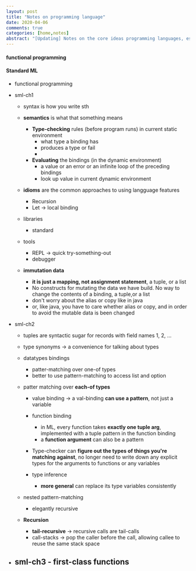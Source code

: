 ```yaml
---
layout: post
title: "Notes on programming language"
date: 2020-04-06
comments: true
categories: [home,notes]
abstract: "[Updating] Notes on the core ideas programming languages, especially on functional programming"
---
```


#### functional programming

#### Standard ML
  * functional programming

  * sml-ch1
    - syntax is how you write sth
    - **semantics** is what that something means
      + **Type-checking** rules (before program runs) in current static environment
        - what type a binding has
        - produces a type or fail
        -
      + **Evaluating** the bindings (in the dynamic environment)
        - a value or an error or an infinite loop of the preceding bindings
        - look up value in current dynamic environment

    - **idioms** are the common approaches to using langguage features
      + Recursion
      + Let -> local binding

    - libraries
      + standard

    - tools
      + REPL  -> quick try-something-out
      + debugger

    - **immutation data**
      + **it is just a mapping, not assignment statement**, a tuple, or a list
      + No constructs for mutating the data we have build. No way to change the contents of a binding, a tuple,or a list
      + don't worry about the alias or copy like in java
      + or, like java, you have to care whether alias or copy, and in order to avoid the mutable data is been changed

  * sml-ch2
    - tuples are syntactic sugar for records with field names 1, 2, ...

    - type synonyms -> a convenience for talking about types
    - datatypes bindings
      + patter-matching over one-of types
      + better to use pattern-matching to access list and option

    - patter matching over **each-of types**
      + value binding -> a val-binding **can use a pattern**, not just a variable
      + function binding
        - in ML, every function takes **exactly one tuple arg**, implemented with a tuple pattern in the function binding
        - a **function argument** can also be a pattern

      + Type-checker can **figure out the types of things you're matching against**,
      no longer need to write down any explicit types for the arguments to functions or any variables

      + type inference
        - **more general** can replace its type variables consistently

    - nested pattern-matching
      + elegantly recursive

    - **Recursion**
      + **tail-recursive** -> recursive calls are tail-calls
      + call-stacks -> pop the caller before the call, allowing callee to reuse the same stack space

  * sml-ch3 - first-class functions
    -
